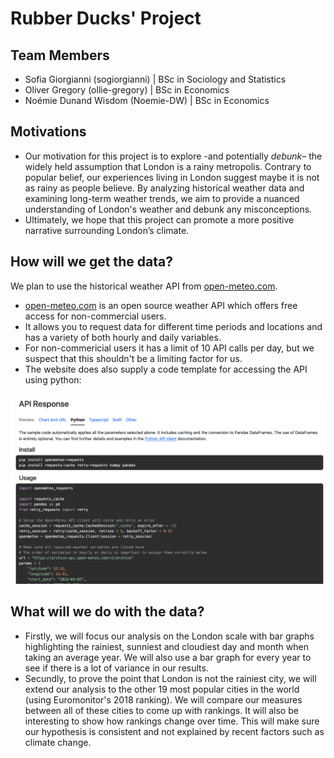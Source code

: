 # Rubber Ducks' Project
## Team Members
- Sofia Giorgianni (sogiorgianni) | BSc in Sociology and Statistics
- Oliver Gregory (ollie-gregory) | BSc in Economics
- Noémie Dunand Wisdom (Noemie-DW) | BSc in Economics

## Motivations

- Our motivation for this project is to explore -and potentially _debunk_– the widely held assumption that London is a rainy metropolis. Contrary to popular belief, our experiences living in London suggest maybe it is not as rainy as people believe. By analyzing historical weather data and examining long-term weather trends, we aim to provide a nuanced understanding of London's weather and debunk any misconceptions.
- Ultimately, we hope that this project can promote a more positive narrative surrounding London’s climate.

## How will we get the data?

We plan to use the historical weather API from [open-meteo.com](https://open-meteo.com/en/docs/historical-weather-api#start_date=2024-02-13&end_date=2024-02-24&hourly=rain).

- [open-meteo.com](https://open-meteo.com/en/docs/historical-weather-api#start_date=2024-02-13&end_date=2024-02-24&hourly=rain) is an open source weather API which offers free access for non-commercial users.
- It allows you to request data for different time periods and locations and has a variety of both hourly and daily variables.
- For non-commericial users it has a limit of 10 API calls per day, but we suspect that this shouldn't be a limiting factor for us.
- The website does also supply a code template for accessing the API using python:
<img src="API_website_screenshot.png">

## What will we do with the data?

- Firstly, we will focus our analysis on the London scale with bar graphs highlighting the rainiest, sunniest and cloudiest day and month when taking an average year. We will also use a bar graph for every year to see if there is a lot of variance in our results.
- Secundly, to prove the point that London is not the rainiest city, we will extend our analysis to the other 19 most popular cities in the world (using Euromonitor's 2018 ranking). We will compare our measures between all of these cities to come up with rankings. It will also be interesting to show how rankings change over time. This will make sure our hypothesis is consistent and not explained by recent factors such as climate change. 
